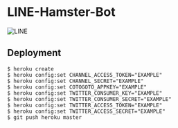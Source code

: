 # LINE-Hamster-Bot

![LINE](https://i.imgur.com/LsApodf.png)

## Deployment

```
$ heroku create
$ heroku config:set CHANNEL_ACCESS_TOKEN="EXAMPLE"
$ heroku config:set CHANNEL_SECRET="EXAMPLE"
$ heroku config:set COTOGOTO_APPKEY="EXAMPLE"
$ heroku config:set TWITTER_CONSUMER_KEY="EXAMPLE"
$ heroku config:set TWITTER_CONSUMER_SECRET="EXAMPLE"
$ heroku config:set TWITTER_ACCESS_TOKEN="EXAMPLE"
$ heroku config:set TWITTER_ACCESS_SECRET="EXAMPLE"
$ git push heroku master
```
